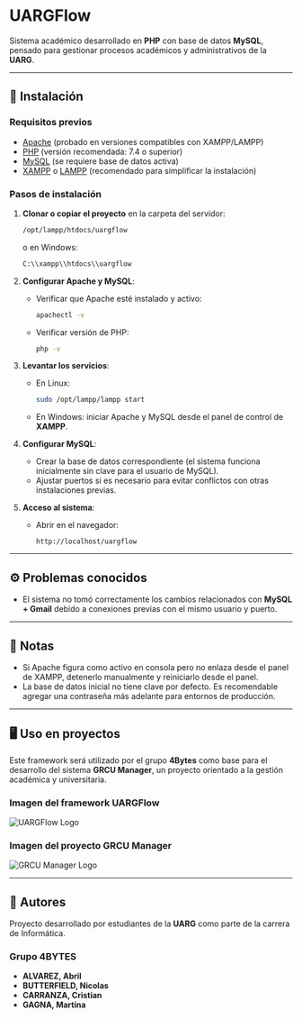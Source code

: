 # UARGFlow

Sistema académico desarrollado en **PHP** con base de datos **MySQL**, pensado para gestionar procesos académicos y administrativos de la **UARG**.  

---

## 🚀 Instalación

### Requisitos previos
- [Apache](https://httpd.apache.org/) (probado en versiones compatibles con XAMPP/LAMPP)
- [PHP](https://www.php.net/) (versión recomendada: 7.4 o superior)
- [MySQL](https://www.mysql.com/) (se requiere base de datos activa)
- [XAMPP](https://www.apachefriends.org/) o [LAMPP](https://www.apachefriends.org/) (recomendado para simplificar la instalación)

### Pasos de instalación
1. **Clonar o copiar el proyecto** en la carpeta del servidor:
   ```bash
   /opt/lampp/htdocs/uargflow
   ```
   o en Windows:
   ```bash
   C:\\xampp\\htdocs\\uargflow
   ```

2. **Configurar Apache y MySQL**:
   - Verificar que Apache esté instalado y activo:
     ```bash
     apachectl -v
     ```
   - Verificar versión de PHP:
     ```bash
     php -v
     ```

3. **Levantar los servicios**:
   - En Linux:  
     ```bash
     sudo /opt/lampp/lampp start
     ```
   - En Windows: iniciar Apache y MySQL desde el panel de control de **XAMPP**.

4. **Configurar MySQL**:
   - Crear la base de datos correspondiente (el sistema funciona inicialmente sin clave para el usuario de MySQL).
   - Ajustar puertos si es necesario para evitar conflictos con otras instalaciones previas.

5. **Acceso al sistema**:
   - Abrir en el navegador:
     ```
     http://localhost/uargflow
     ```

---

## ⚙️ Problemas conocidos
  
- El sistema no tomó correctamente los cambios relacionados con **MySQL + Gmail** debido a conexiones previas con el mismo usuario y puerto.  

---

## 📌 Notas

- Si Apache figura como activo en consola pero no enlaza desde el panel de XAMPP, detenerlo manualmente y reiniciarlo desde el panel.  
- La base de datos inicial no tiene clave por defecto. Es recomendable agregar una contraseña más adelante para entornos de producción.  

---

## 🖥️ Uso en proyectos

Este framework será utilizado por el grupo **4Bytes** como base para el desarrollo del sistema **GRCU Manager**, un proyecto orientado a la gestión académica y universitaria.  

### Imagen del framework UARGFlow
![UARGFlow Logo](./docs/img/uargflow.png)

### Imagen del proyecto GRCU Manager
![GRCU Manager Logo](./docs/img/grcu_manager.png)

---

## 👥 Autores

Proyecto desarrollado por estudiantes de la **UARG** como parte de la carrera de Informática.  

### Grupo 4BYTES
- **ALVAREZ, Abril**  
- **BUTTERFIELD, Nicolas**  
- **CARRANZA, Cristian**  
- **GAGNA, Martina**  
